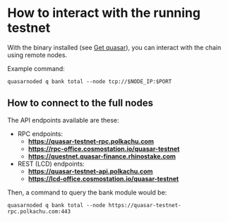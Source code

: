 # How to interact with the running testnet

With the binary installed (see [Get quasar](Get_quasar.md)), you can interact with the chain using remote nodes. 

Example command:

`quasarnoded q bank total --node tcp://$NODE_IP:$PORT`

## How to connect to the full nodes

The API endpoints available are these:

- RPC endpoints:
    - __https://quasar-testnet-rpc.polkachu.com__
    - __https://rpc-office.cosmostation.io/quasar-testnet__
    - __https://questnet.quasar-finance.rhinostake.com__
- REST (LCD) endpoints:
    - __https://quasar-testnet-api.polkachu.com__
    - __https://lcd-office.cosmostation.io/quasar-testnet__

Then, a command to query the bank module would be:

`quasarnoded q bank total --node https://quasar-testnet-rpc.polkachu.com:443`

